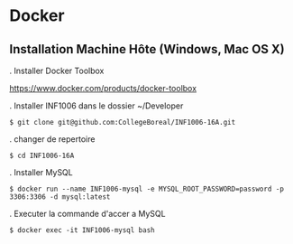 # Docker

## Installation Machine Hôte (Windows, Mac OS X)

. Installer Docker Toolbox

https://www.docker.com/products/docker-toolbox

. Installer INF1006 dans le dossier ~/Developer

```
$ git clone git@github.com:CollegeBoreal/INF1006-16A.git
```

. changer de repertoire

```
$ cd INF1006-16A
```

. Installer MySQL

```
$ docker run --name INF1006-mysql -e MYSQL_ROOT_PASSWORD=password -p 3306:3306 -d mysql:latest 
```

. Executer la commande d'accer a MySQL

```
$ docker exec -it INF1006-mysql bash
```

